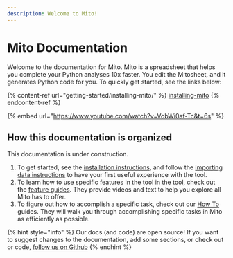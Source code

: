 ```yaml
---
description: Welcome to Mito!
---
```


# Mito Documentation

Welcome to the documentation for Mito. Mito is a spreadsheet that helps you complete your Python analyses 10x faster. You edit the Mitosheet, and it generates Python code for you. To quickly get started, see the links below:

{% content-ref url="getting-started/installing-mito/" %}
[installing-mito](getting-started/installing-mito/)
{% endcontent-ref %}

{% embed url="https://www.youtube.com/watch?v=VobWi0af-Tc&t=6s" %}

## How this documentation is organized

This documentation is under construction.

1. To get started, see the [installation instructions](getting-started/installing-mito/), and follow the [importing data instructions](how-to/importing-data-to-mito.md) to have your first useful experience with the tool.
2. To learn how to use specific features in the tool in the tool, check out the [feature guides](broken-reference). They provide videos and text to help you explore all Mito has to offer.
3. To figure out how to accomplish a specific task, check out our [How To](broken-reference) guides. They will walk you through accomplishing specific tasks in Mito as efficiently as possible.

{% hint style="info" %}
Our docs (and code) are open source! If you want to suggest changes to the documentation, add some sections, or check out or code, [follow us on Github](https://github.com/mito-ds/monorepo)
{% endhint %}
